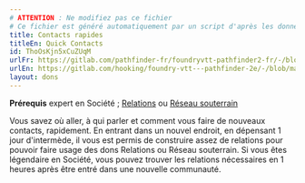 ```yaml
---
# ATTENTION : Ne modifiez pas ce fichier
# Ce fichier est généré automatiquement par un script d'après les données du module Foundry VTT officiel et de sa traduction
title: Contacts rapides
titleEn: Quick Contacts
id: ThoOsKjn5xCuZUqM
urlFr: https://gitlab.com/pathfinder-fr/foundryvtt-pathfinder2-fr/-/blob/master/data/feats/ThoOsKjn5xCuZUqM.htm
urlEn: https://gitlab.com/hooking/foundry-vtt---pathfinder-2e/-/blob/master/packs/data/feats.db/quick-contacts.json
layout: dons
---
```

**Prérequis** expert en Société ; [Relations](relations.md) ou [Réseau souterrain](réseau-souterrain.md)

Vous savez où aller, à qui parler et comment vous faire de nouveaux contacts, rapidement. En entrant dans un nouvel endroit, en dépensant 1 jour d'intermède, il vous est permis de construire assez de relations pour pouvoir faire usage des dons Relations ou Réseau souterrain. Si vous êtes légendaire en Société, vous pouvez trouver les relations nécessaires en 1 heures après être entré dans une nouvelle communauté.
